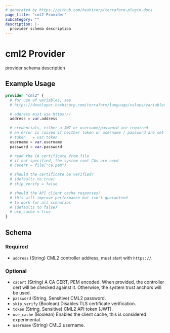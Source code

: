 ```yaml
---
# generated by https://github.com/hashicorp/terraform-plugin-docs
page_title: "cml2 Provider"
subcategory: ""
description: |-
  provider schema description
---
```


# cml2 Provider

provider schema description

## Example Usage

```terraform
provider "cml2" {
  # for use of variables, see
  # https://developer.hashicorp.com/terraform/language/values/variables

  # address must use https://
  address = var.address

  # credentials, either a JWT or username/password are required
  # an error is raised if neither token or username / password are set
  # token   = var.token
  username = var.username
  password = var.password

  # read the CA certificate from file
  # if not specified, the system root CAs are used
  # cacert = file("ca.pem")

  # should the certificate be verified?
  # (defaults to true)
  # skip_verify = false

  # should the API client cache responses?
  # this will improve performance but isn't guaranteed
  # to work for all scenarios
  # (defaults to false)
  # use_cache = true
}
```

<!-- schema generated by tfplugindocs -->
## Schema

### Required

- `address` (String) CML2 controller address, must start with `https://`.

### Optional

- `cacert` (String) A CA CERT, PEM encoded. When provided, the controller cert will be checked against it.  Otherwise, the system trust anchors will be used.
- `password` (String, Sensitive) CML2 password.
- `skip_verify` (Boolean) Disables TLS certificate verification.
- `token` (String, Sensitive) CML2 API token (JWT).
- `use_cache` (Boolean) Enables the client cache, this is considered experimental.
- `username` (String) CML2 username.
